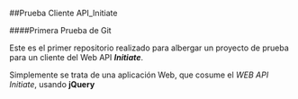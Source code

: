 ##Prueba Cliente API_Initiate

####Primera Prueba de Git

Este es el primer repositorio realizado para albergar un proyecto de prueba para un cliente del Web API ***Initiate***.     

Simplemente se trata de una aplicación Web, que cosume el *WEB API Initiate*, usando **jQuery**
